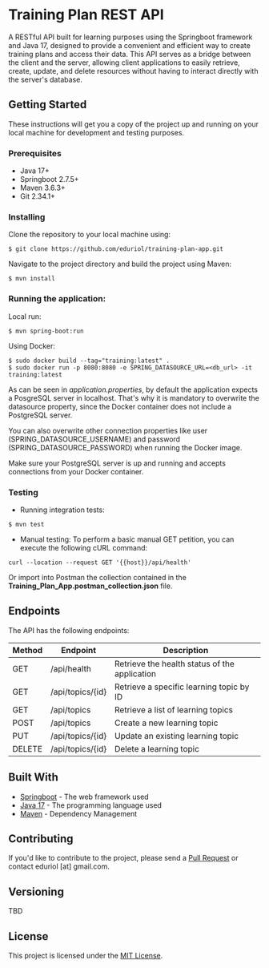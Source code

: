 # Training Plan REST API
A RESTful API built for learning purposes using the Springboot framework and Java 17, designed to provide a convenient and efficient way to create training plans and access their data. This API serves as a bridge between the client and the server, allowing client applications to easily retrieve, create, update, and delete resources without having to interact directly with the server's database.

## Getting Started
These instructions will get you a copy of the project up and running on your local machine for development and testing purposes.

### Prerequisites
- Java 17+
- Springboot 2.7.5+
- Maven 3.6.3+
- Git 2.34.1+

### Installing
Clone the repository to your local machine using:
```
$ git clone https://github.com/eduriol/training-plan-app.git
```
Navigate to the project directory and build the project using Maven:
```
$ mvn install
```
### Running the application:
Local run:
```
$ mvn spring-boot:run
```
Using Docker:
```
$ sudo docker build --tag="training:latest" .
$ sudo docker run -p 8080:8080 -e SPRING_DATASOURCE_URL=<db_url> -it training:latest
```
As can be seen in _application.properties_, by default the application expects a PosgreSQL server in localhost. That's why it is mandatory to overwrite the datasource property, since the Docker container does not include a PostgreSQL server.

You can also overwrite other connection properties like user (SPRING_DATASOURCE_USERNAME) and password (SPRING_DATASOURCE_PASSWORD) when running the Docker image.

Make sure your PostgreSQL server is up and running and accepts connections from your Docker container.
### Testing
- Running integration tests:
```
$ mvn test
```
- Manual testing:
To perform a basic manual GET petition, you can execute the following cURL command:
```
curl --location --request GET '{{host}}/api/health'
```
Or import into Postman the collection contained in the __Training_Plan_App.postman_collection.json__ file.

## Endpoints
The API has the following endpoints:

| Method | Endpoint    | Description                                   |
| ------ |-------------|-----------------------------------------------|
| GET | /api/health | Retrieve the health status of the application |
| GET | /api/topics/{id} | Retrieve a specific learning topic by ID      |
| GET | /api/topics | Retrieve a list of learning topics            |
| POST | /api/topics | Create a new learning topic                   |
| PUT | /api/topics/{id} | Update an existing learning topic             |
| DELETE | /api/topics/{id} | Delete a learning topic                       |

## Built With
- [Springboot](https://spring.io/projects/spring-boot) - The web framework used
- [Java 17](https://openjdk.java.net/projects/jdk17/) - The programming language used
- [Maven](https://maven.apache.org/) - Dependency Management

## Contributing
If you'd like to contribute to the project, please send a [Pull Request](https://docs.github.com/en/pull-requests/collaborating-with-pull-requests) or contact eduriol [at] gmail.com.

## Versioning
TBD

## License
This project is licensed under the [MIT License](https://en.wikipedia.org/wiki/MIT_License).
